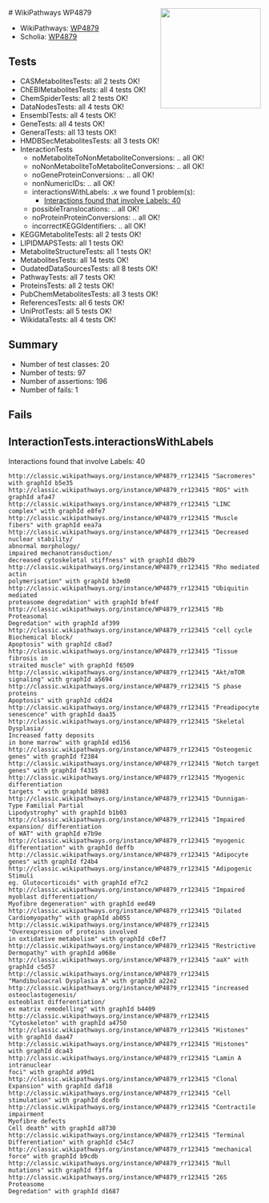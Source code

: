 <img style="float: right; width: 200px" src="https://upload.wikimedia.org/wikipedia/commons/thumb/8/83/Wplogo_with_text_500.png/640px-Wplogo_with_text_500.png" />
# WikiPathways WP4879

* WikiPathways: [WP4879](https://wikipathways.org/pathways/WP4879)
* Scholia: [WP4879](https://scholia.toolforge.org/wikipathways/WP4879)
## Tests
* CASMetabolitesTests: all 2 tests OK!
* ChEBIMetabolitesTests: all 4 tests OK!
* ChemSpiderTests: all 2 tests OK!
* DataNodesTests: all 4 tests OK!
* EnsemblTests: all 4 tests OK!
* GeneTests: all 4 tests OK!
* GeneralTests: all 13 tests OK!
* HMDBSecMetabolitesTests: all 3 tests OK!
* InteractionTests
    * noMetaboliteToNonMetaboliteConversions: .. all OK!
    * noNonMetaboliteToMetaboliteConversions: .. all OK!
    * noGeneProteinConversions: .. all OK!
    * nonNumericIDs: .. all OK!
    * interactionsWithLabels: .x we found 1 problem(s):
        * [Interactions found that involve Labels: 40](#fe97a915)
    * possibleTranslocations: .. all OK!
    * noProteinProteinConversions: .. all OK!
    * incorrectKEGGIdentifiers: .. all OK!
* KEGGMetaboliteTests: all 2 tests OK!
* LIPIDMAPSTests: all 1 tests OK!
* MetaboliteStructureTests: all 1 tests OK!
* MetabolitesTests: all 14 tests OK!
* OudatedDataSourcesTests: all 8 tests OK!
* PathwayTests: all 7 tests OK!
* ProteinsTests: all 2 tests OK!
* PubChemMetabolitesTests: all 3 tests OK!
* ReferencesTests: all 6 tests OK!
* UniProtTests: all 5 tests OK!
* WikidataTests: all 4 tests OK!


## Summary

* Number of test classes: 20
* Number of tests: 97
* Number of assertions: 196
* Number of fails: 1

## Fails

<a name="fe97a915" />

## InteractionTests.interactionsWithLabels

Interactions found that involve Labels: 40
```
http://classic.wikipathways.org/instance/WP4879_rr123415 "Sacromeres" with graphId b5e35
http://classic.wikipathways.org/instance/WP4879_rr123415 "ROS" with graphId afa47
http://classic.wikipathways.org/instance/WP4879_rr123415 "LINC complex" with graphId e8fe7
http://classic.wikipathways.org/instance/WP4879_rr123415 "Muscle fibers" with graphId eea7a
http://classic.wikipathways.org/instance/WP4879_rr123415 "Decreased nuclear stability/ 
abnormal morphology/
impaired mechanotransduction/
decreased cytoskeletal stiffness" with graphId dbb79
http://classic.wikipathways.org/instance/WP4879_rr123415 "Rho mediated actin 
polymerisation" with graphId b3ed0
http://classic.wikipathways.org/instance/WP4879_rr123415 "Ubiquitin mediated
proteasome degredation" with graphId bfe4f
http://classic.wikipathways.org/instance/WP4879_rr123415 "Rb Proteasomal 
Degredation" with graphId af399
http://classic.wikipathways.org/instance/WP4879_rr123415 "cell cycle 
Biochemical block/
Apoptosis" with graphId c8ad7
http://classic.wikipathways.org/instance/WP4879_rr123415 "Tissue fibrosis in 
straited muscle" with graphId f6509
http://classic.wikipathways.org/instance/WP4879_rr123415 "Akt/mTOR signaling" with graphId a5694
http://classic.wikipathways.org/instance/WP4879_rr123415 "S phase proteins 
Apoptosis" with graphId cdd24
http://classic.wikipathways.org/instance/WP4879_rr123415 "Preadipocyte senescence" with graphId daa35
http://classic.wikipathways.org/instance/WP4879_rr123415 "Skeletal Dysplasia/
Increased fatty deposits 
in bone marrow" with graphId ed156
http://classic.wikipathways.org/instance/WP4879_rr123415 "Osteogenic genes" with graphId f2384
http://classic.wikipathways.org/instance/WP4879_rr123415 "Notch target genes" with graphId f4315
http://classic.wikipathways.org/instance/WP4879_rr123415 "Myogenic differentiation
targets " with graphId b8983
http://classic.wikipathways.org/instance/WP4879_rr123415 "Dunnigan-Type Familial Partial 
Lipodystrophy" with graphId b1b03
http://classic.wikipathways.org/instance/WP4879_rr123415 "Impaired expansion/ differentiation
of WAT" with graphId e7b9e
http://classic.wikipathways.org/instance/WP4879_rr123415 "myogenic differentiation" with graphId deffb
http://classic.wikipathways.org/instance/WP4879_rr123415 "Adipocyte genes" with graphId f24b4
http://classic.wikipathways.org/instance/WP4879_rr123415 "Adipogenic Stimuli
eg. Glutocorticoids" with graphId ef7c2
http://classic.wikipathways.org/instance/WP4879_rr123415 "Impaired myoblast differentiation/
Myofibre degeneration" with graphId eed49
http://classic.wikipathways.org/instance/WP4879_rr123415 "Dilated Cardiomyopathy" with graphId ab055
http://classic.wikipathways.org/instance/WP4879_rr123415 "Overexpression of proteins involved 
in oxtidative metabolism" with graphId c0ef7
http://classic.wikipathways.org/instance/WP4879_rr123415 "Restrictive Dermopathy" with graphId a068e
http://classic.wikipathways.org/instance/WP4879_rr123415 "aaX" with graphId c5d57
http://classic.wikipathways.org/instance/WP4879_rr123415 "Mandibuloacral Dysplasia A" with graphId a22e2
http://classic.wikipathways.org/instance/WP4879_rr123415 "increased osteoclastogenesis/ 
osteoblast differentiation/
ex matrix remodelling" with graphId b4409
http://classic.wikipathways.org/instance/WP4879_rr123415 "Cytoskeleton" with graphId a4750
http://classic.wikipathways.org/instance/WP4879_rr123415 "Histones" with graphId daa47
http://classic.wikipathways.org/instance/WP4879_rr123415 "Histones" with graphId dca43
http://classic.wikipathways.org/instance/WP4879_rr123415 "Lamin A intranuclear 
foci" with graphId a99d1
http://classic.wikipathways.org/instance/WP4879_rr123415 "Clonal Expansion" with graphId daf18
http://classic.wikipathways.org/instance/WP4879_rr123415 "Cell stimulation" with graphId dcefb
http://classic.wikipathways.org/instance/WP4879_rr123415 "Contractile impairment
Myofibre defects
Cell death" with graphId a8730
http://classic.wikipathways.org/instance/WP4879_rr123415 "Terminal Differentiation" with graphId c54c7
http://classic.wikipathways.org/instance/WP4879_rr123415 "mechanical force" with graphId b9cdb
http://classic.wikipathways.org/instance/WP4879_rr123415 "Null mutations" with graphId f3ffa
http://classic.wikipathways.org/instance/WP4879_rr123415 "26S Proteasome 
Degredation" with graphId d1687
```

